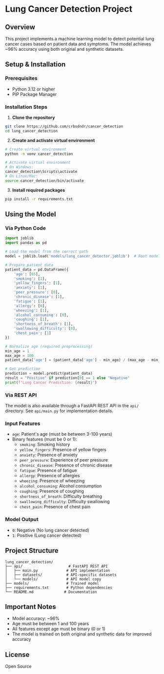 # Lung Cancer Detection Project

## Overview
This project implements a machine learning model to detect potential lung cancer cases based on patient data and symptoms. The model achieves ~96% accuracy using both original and synthetic datasets.

## Setup & Installation

### Prerequisites
- Python 3.12 or higher
- PIP Package Manager

### Installation Steps

1. **Clone the repository**
```bash
git clone https://github.com/crbsdndr/cancer_detection
cd lung_cancer_detection
```

2. **Create and activate virtual environment**
```bash
# Create virtual environment
python -m venv cancer_detection

# Activate virtual environment
# On Windows:
cancer_detection\Scripts\activate
# On Linux/Mac:
source cancer_detection/bin/activate
```

3. **Install required packages**
```bash
pip install -r requirements.txt
```

## Using the Model

### Via Python Code
```python
import joblib
import pandas as pd

# Load the model from the correct path
model = joblib.load('models/lung_cancer_detector.joblib')  # Root models directory

# Prepare patient data
patient_data = pd.DataFrame({
    'age': [65],
    'smoking': [1],
    'yellow_fingers': [1],
    'anxiety': [1],
    'peer_pressure': [0],
    'chronic_disease': [1],
    'fatigue': [1],
    'allergy': [0],
    'wheezing': [1],
    'alcohol_consuming': [0],
    'coughing': [1],
    'shortness_of_breath': [1],
    'swallowing_difficulty': [0],
    'chest_pain': [1]
})

# Normalize age (required preprocessing)
min_age = 1
max_age = 100
patient_data['age'] = (patient_data['age'] - min_age) / (max_age - min_age)

# Get prediction
prediction = model.predict(patient_data)
result = "Positive" if prediction[0] == 1 else "Negative"
print(f"Lung Cancer Prediction: {result}")
```

### Via REST API
The model is also available through a FastAPI REST API in the `api/` directory. See `api/main.py` for implementation details.

### Input Features
- `age`: Patient's age (must be between 3-100 years)
- Binary features (must be 0 or 1):
  - `smoking`: Smoking history
  - `yellow_fingers`: Presence of yellow fingers
  - `anxiety`: Presence of anxiety
  - `peer_pressure`: Experience of peer pressure
  - `chronic_disease`: Presence of chronic disease
  - `fatigue`: Presence of fatigue
  - `allergy`: Presence of allergies
  - `wheezing`: Presence of wheezing
  - `alcohol_consuming`: Alcohol consumption
  - `coughing`: Presence of coughing
  - `shortness_of_breath`: Difficulty breathing
  - `swallowing_difficulty`: Difficulty swallowing
  - `chest_pain`: Presence of chest pain

### Model Output
- `0`: Negative (No lung cancer detected)
- `1`: Positive (Lung cancer detected)

## Project Structure
```
lung_cancer_detection/
├── api/                     # FastAPI REST API
│   ├── main.py             # API implementation
│   ├── datasets/           # API-specific datasets
│   └── models/             # API model copy
├── models/                 # Trained model
├── requirements.txt        # Python dependencies
└── README.md              # Documentation
```

## Important Notes
- Model accuracy: ~96%
- Age must be between 1 and 100 years
- All features except age must be binary (0 or 1)
- The model is trained on both original and synthetic data for improved accuracy

## License
Open Source
